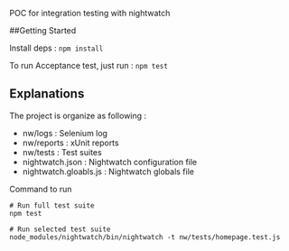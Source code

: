 POC for integration testing with nightwatch

##Getting Started

Install deps :
`npm install`

To run Acceptance test, just run :
`npm test`


## Explanations

The project is organize as following :
 * nw/logs : Selenium log
 * nw/reports : xUnit reports
 * nw/tests : Test suites
 * nightwatch.json : Nightwatch configuration file
 * nightwatch.gloabls.js : Nightwatch globals file


Command to run

```
# Run full test suite
npm test

# Run selected test suite
node_modules/nightwatch/bin/nightwatch -t nw/tests/homepage.test.js

```

